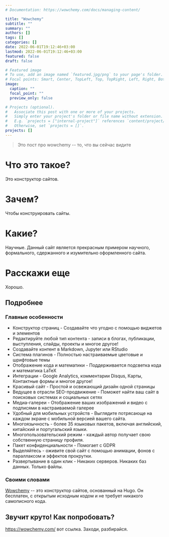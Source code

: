 ```yaml
---
# Documentation: https://wowchemy.com/docs/managing-content/

title: "Wowchemy"
subtitle: ""
summary: ""
authors: []
tags: []
categories: []
date: 2022-06-01T19:12:46+03:00
lastmod: 2022-06-01T19:12:46+03:00
featured: false
draft: false

# Featured image
# To use, add an image named `featured.jpg/png` to your page's folder.
# Focal points: Smart, Center, TopLeft, Top, TopRight, Left, Right, BottomLeft, Bottom, BottomRight.
image:
  caption: ""
  focal_point: ""
  preview_only: false

# Projects (optional).
#   Associate this post with one or more of your projects.
#   Simply enter your project's folder or file name without extension.
#   E.g. `projects = ["internal-project"]` references `content/project/deep-learning/index.md`.
#   Otherwise, set `projects = []`.
projects: []
---
```


> Это пост про wowchemy -- то, что вы сейчас видите

# Что это такое?

Это конструктор сайтов.

# Зачем?

Чтобы конструировать сайты.

# Какие?

Научные. Данный сайт является прекрасным примером научного, формального, сдержанного и изумительно оформленного сайта.

# Расскажи еще

Хорошо.

## Подробнее

### Главные особенности

- Конструктор страниц - Создавайте что угодно с помощью виджетов и элементов
- Редактируйте любой тип контента - записи в блогах, публикации, выступления, слайды, проекты и многое другое!
- Создавайте контент в Markdown, Jupyter или RStudio
- Система плагинов - Полностью настраиваемые цветовые и шрифтовые темы
- Отображение кода и математики - Поддерживается подсветка кода и математика LaTeX
- Интеграции - Google Analytics, комментарии Disqus, Карты, Контактные формы и многое другое!
- Красивый сайт - Простой и освежающий дизайн одной страницы
- Ведущее в отрасли SEO-продвижение - Поможет найти ваш сайт в поисковых системах и социальных сетях
- Медиа-галереи - Отображение ваших изображений и видео с подписями в настраиваемой галерее
- Удобный для мобильных устройств - Выглядите потрясающе на каждом экране с мобильной версией вашего сайта.
- Многоязычность - более 35 языковых пакетов, включая английский, китайский и португальский языки.
- Многопользовательский режим - каждый автор получает свою собственную страницу профиля.
- Пакет конфиденциальности - Помогает с GDPR
- Выделяйтесь - оживите свой сайт с помощью анимации, фонов с параллаксом и эффектов прокрутки.
- Развертывание в один клик - Никаких серверов. Никаких баз данных. Только файлы.

### Своими словами

[Wowchemy](https://wowchemy.com/) -- это конструктор сайтов, основанный на Hugo. Он бесплатен, с открытым исходным кодом и не требует никакого самописного кода.

## Звучит круто! Как попробовать?

https://wowchemy.com/ вот ссылка. Заходи, разбирайся.
